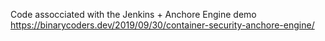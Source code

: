 Code assocciated with the Jenkins + Anchore Engine demo
https://binarycoders.dev/2019/09/30/container-security-anchore-engine/
